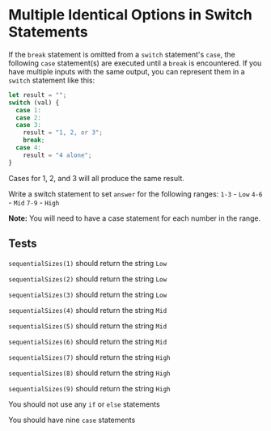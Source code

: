 # Multiple Identical Options in Switch Statements

If the `break` statement is omitted from a `switch` statement's `case`, the following `case` statement(s) are executed until a `break` is encountered. If you have multiple inputs with the same output, you can represent them in a `switch` statement like this:

```javascript
let result = "";
switch (val) {
  case 1:
  case 2:
  case 3:
    result = "1, 2, or 3";
    break;
  case 4:
    result = "4 alone";
}
```

Cases for 1, 2, and 3 will all produce the same result.

Write a switch statement to set `answer` for the following ranges:
`1-3` - `Low`
`4-6` - `Mid`
`7-9` - `High`

**Note:** You will need to have a case statement for each number in the range.

## Tests

`sequentialSizes(1)` should return the string `Low`

`sequentialSizes(2)` should return the string `Low`

`sequentialSizes(3)` should return the string `Low`

`sequentialSizes(4)` should return the string `Mid`

`sequentialSizes(5)` should return the string `Mid`

`sequentialSizes(6)` should return the string `Mid`

`sequentialSizes(7)` should return the string `High`

`sequentialSizes(8)` should return the string `High`

`sequentialSizes(9)` should return the string `High`

You should not use any `if` or `else` statements

You should have nine `case` statements
